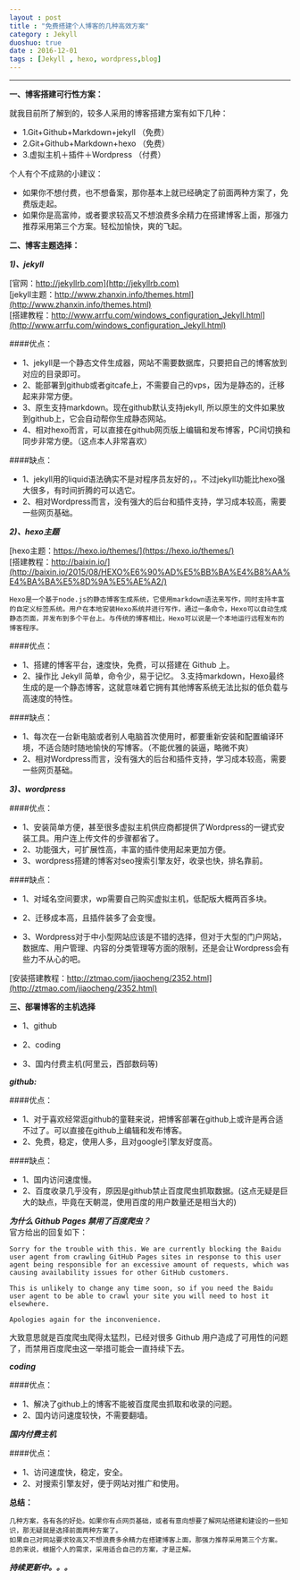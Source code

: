```yaml
---
layout : post
title : "免费搭建个人博客的几种高效方案"
category : Jekyll
duoshuo: true
date : 2016-12-01
tags : [Jekyll , hexo, wordpress,blog]
---
```


******

**一、博客搭建可行性方案：** 

就我目前所了解到的，较多人采用的博客搭建方案有如下几种：   
* 1.Git+Github+Markdown+jekyll （免费）  
* 2.Git+Github+Markdown+hexo   （免费）
* 3.虚拟主机＋插件＋Wordpress  （付费）

个人有个不成熟的小建议：
  * 如果你不想付费，也不想备案，那你基本上就已经确定了前面两种方案了，免费版走起。
  * 如果你是高富帅，或者要求较高又不想浪费多余精力在搭建博客上面，那强力推荐采用第三个方案。轻松加愉快，爽的飞起。   
  
**二、博客主题选择：**

***1)、jekyll***

[官网：http://jekyllrb.com](http://jekyllrb.com)   
[jekyll主题：http://www.zhanxin.info/themes.html](http://www.zhanxin.info/themes.html)      
[搭建教程：http://www.arrfu.com/windows_configuration_Jekyll.html](http://www.arrfu.com/windows_configuration_Jekyll.html)   

####优点：
* 1、jekyll是一个静态文件生成器，网站不需要数据库，只要把自己的博客放到对应的目录即可。
* 2、能部署到github或者gitcafe上，不需要自己的vps，因为是静态的，迁移起来非常方便。
* 3、原生支持markdown。现在github默认支持jekyll, 所以原生的文件如果放到github上，它会自动帮你生成静态网站。
* 4、相对hexo而言，可以直接在github网页版上编辑和发布博客，PC间切换和同步非常方便。（这点本人非常喜欢）
    
####缺点：
* 1、jekyll用的liquid语法确实不是对程序员友好的，。不过jekyll功能比hexo强大很多，有时间折腾的可以选它。
* 2、相对Wordpress而言，没有强大的后台和插件支持，学习成本较高，需要一些网页基础。

***2)、hexo主题***
 
[hexo主题：https://hexo.io/themes/](https://hexo.io/themes/)      
[搭建教程：http://baixin.io/](http://baixin.io/2015/08/HEXO%E6%90%AD%E5%BB%BA%E4%B8%AA%E4%BA%BA%E5%8D%9A%E5%AE%A2/)  

    Hexo是一个基于node.js的静态博客生成系统，它使用markdown语法来写作，同时支持丰富的自定义标签系统。用户在本地安装Hexo系统并进行写作，通过一条命令，Hexo可以自动生成静态页面，并发布到多个平台上。与传统的博客相比，Hexo可以说是一个本地运行远程发布的博客程序。   
####优点：
* 1、搭建的博客平台，速度快，免费，可以搭建在 Github 上。
* 2、操作比 Jekyll 简单，命令少，易于记忆。 3.支持markdown，Hexo最终生成的是一个静态博客，这就意味着它拥有其他博客系统无法比拟的低负载与高速度的特性。
    
####缺点：
* 1、每次在一台新电脑或者别人电脑首次使用时，都要重新安装和配置编译环境，不适合随时随地愉快的写博客。（不能优雅的装逼，略微不爽）
* 2、相对Wordpress而言，没有强大的后台和插件支持，学习成本较高，需要一些网页基础。

***3)、wordpress***

####优点：   
* 1、安装简单方便，甚至很多虚拟主机供应商都提供了Wordpress的一键式安装工具。用户连上传文件的步骤都省了。   
* 2、功能强大，可扩展性高，丰富的插件使用起来更加方便。   
* 3、wordpress搭建的博客对seo搜索引擎友好，收录也快，排名靠前。
       
####缺点：
* 1、对域名空间要求，wp需要自己购买虚拟主机，低配版大概两百多块。
    
* 2、迁移成本高，且插件装多了会变慢。
    
* 3、Wordpress对于中小型网站应该是不错的选择，但对于大型的门户网站，数据库、用户管理、内容的分类管理等方面的限制，还是会让Wordpress会有些力不从心的吧。  

[安装搭建教程：http://ztmao.com/jiaocheng/2352.html](http://ztmao.com/jiaocheng/2352.html)

**三、部署博客的主机选择**

* 1、github

* 2、coding

* 3、国内付费主机(阿里云，西部数码等)

***github:***

####优点：
* 1、对于喜欢经常逛github的童鞋来说，把博客部署在github上或许是再合适不过了。可以直接在github上编辑和发布博客。
* 2、免费，稳定，使用人多，且对google引擎友好度高。

####缺点：
* 1、国内访问速度慢。
* 2、百度收录几乎没有，原因是github禁止百度爬虫抓取数据。(这点无疑是巨大的缺点，毕竟在天朝混，使用百度的用户数量还是相当大的)
    
***为什么 Github Pages 禁用了百度爬虫？***   
官方给出的回复如下：

```
Sorry for the trouble with this. We are currently blocking the Baidu user agent from crawling GitHub Pages sites in response to this user agent being responsible for an excessive amount of requests, which was causing availability issues for other GitHub customers.

This is unlikely to change any time soon, so if you need the Baidu user agent to be able to crawl your site you will need to host it elsewhere.

Apologies again for the inconvenience.

```

大致意思就是百度爬虫爬得太猛烈，已经对很多 Github 用户造成了可用性的问题了，而禁用百度爬虫这一举措可能会一直持续下去。

***coding***

####优点：
* 1、解决了github上的博客不能被百度爬虫抓取和收录的问题。
* 2、国内访问速度较快，不需要翻墙。
    
***国内付费主机***

####优点：
* 1、访问速度快，稳定，安全。
* 2、对搜索引擎友好，便于网站对推广和使用。


**总结：**

    几种方案，各有各的好处。如果你有点网页基础，或者有意向想要了解网站搭建和建设的一些知识，那无疑就是选择前面两种方案了。   
    如果自己对网站要求较高又不想浪费多余精力在搭建博客上面，那强力推荐采用第三个方案。   
    总的来说，根据个人的需求，采用适合自己的方案，才是正解。   
    
***持续更新中。。。***


 
